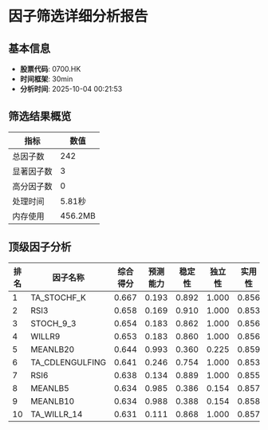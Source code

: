 # 因子筛选详细分析报告

## 基本信息
- **股票代码**: 0700.HK
- **时间框架**: 30min
- **分析时间**: 2025-10-04 00:21:53

## 筛选结果概览
| 指标 | 数值 |
|------|------|
| 总因子数 | 242 |
| 显著因子数 | 3 |
| 高分因子数 | 0 |
| 处理时间 | 5.81秒 |
| 内存使用 | 456.2MB |

## 顶级因子分析
| 排名 | 因子名称 | 综合得分 | 预测能力 | 稳定性 | 独立性 | 实用性 |
|------|----------|----------|----------|--------|--------|--------|
| 1 | TA_STOCHF_K | 0.667 | 0.193 | 0.892 | 1.000 | 0.856 |
| 2 | RSI3 | 0.658 | 0.169 | 0.910 | 1.000 | 0.853 |
| 3 | STOCH_9_3 | 0.654 | 0.183 | 0.862 | 1.000 | 0.856 |
| 4 | WILLR9 | 0.653 | 0.183 | 0.860 | 1.000 | 0.856 |
| 5 | MEANLB20 | 0.644 | 0.993 | 0.360 | 0.225 | 0.859 |
| 6 | TA_CDLENGULFING | 0.641 | 0.246 | 0.754 | 1.000 | 0.853 |
| 7 | RSI6 | 0.638 | 0.134 | 0.889 | 1.000 | 0.855 |
| 8 | MEANLB5 | 0.634 | 0.985 | 0.386 | 0.154 | 0.857 |
| 9 | MEANLB10 | 0.634 | 0.988 | 0.388 | 0.154 | 0.858 |
| 10 | TA_WILLR_14 | 0.631 | 0.111 | 0.868 | 1.000 | 0.857 |
